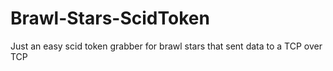 # Brawl-Stars-ScidToken
Just an easy scid token grabber for brawl stars that sent data to a TCP
 over TCP
    
